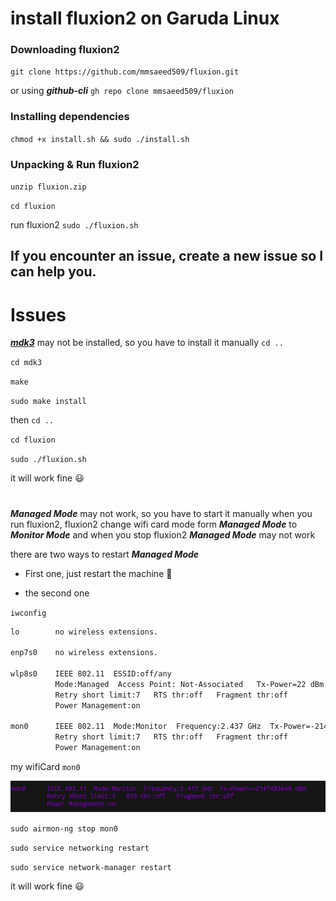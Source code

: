 # install fluxion2 on Garuda Linux


### Downloading fluxion2
`git clone https://github.com/mmsaeed509/fluxion.git`

or using ***github-cli*** `gh repo clone mmsaeed509/fluxion`

### Installing dependencies

`chmod +x install.sh && sudo ./install.sh`

### Unpacking & Run fluxion2

`unzip fluxion.zip`

`cd fluxion`

run fluxion2 `sudo ./fluxion.sh`

## If you encounter an issue, create a new issue so I can help you.

# Issues

***[mdk3](https://github.com/charlesxsh/mdk3-master)*** may not be installed, so you have to install it manually
`cd ..` 

`cd mdk3`

`make`

`sudo make install`

then `cd ..`


`cd fluxion`

`sudo ./fluxion.sh`

it will work fine :smiley:

#

***Managed Mode*** may not work, so you have to start it manually
when you run fluxion2, fluxion2 change wifi card mode form ***Managed Mode*** to ***Monitor Mode*** and when you stop fluxion2 ***Managed Mode*** may not work

there are two ways to restart ***Managed Mode***
- First one, just restart the machine :rofl:

- the second one

`iwconfig`

```bash
lo        no wireless extensions.

enp7s0    no wireless extensions.

wlp8s0    IEEE 802.11  ESSID:off/any  
          Mode:Managed  Access Point: Not-Associated   Tx-Power=22 dBm   
          Retry short limit:7   RTS thr:off   Fragment thr:off
          Power Management:on
          
mon0      IEEE 802.11  Mode:Monitor  Frequency:2.437 GHz  Tx-Power=-2147483648 dBm   
          Retry short limit:7   RTS thr:off   Fragment thr:off
          Power Management:on   

```
my wifiCard `mon0` 

![](/imgs/mon0.png)

`sudo airmon-ng stop mon0`

`sudo service networking restart`

`sudo service network-manager restart`

it will work fine :smiley:



